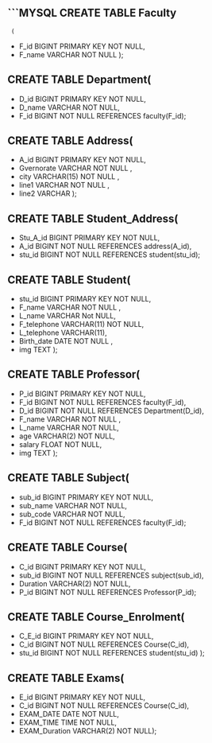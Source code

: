 ## ```MYSQL CREATE TABLE Faculty
     (
   * F_id BIGINT PRIMARY KEY NOT NULL,
   * F_name VARCHAR NOT NULL  );

## CREATE TABLE Department(
   * D_id BIGINT PRIMARY KEY NOT NULL,
   * D_name VARCHAR NOT NULL,
   * F_id BIGINT  NOT NULL REFERENCES  faculty(F_id);
   
## CREATE TABLE Address(
   * A_id BIGINT PRIMARY KEY NOT NULL,
   * Gvernorate VARCHAR NOT NULL ,
   * city VARCHAR(15) NOT NULL ,
   * line1 VARCHAR NOT NULL ,
   * line2 VARCHAR  );
   
## CREATE TABLE Student_Address(
   * Stu_A_id BIGINT PRIMARY KEY  NOT NULL,
   * A_id BIGINT NOT NULL REFERENCES address(A_id),
   * stu_id BIGINT NOT NULL REFERENCES student(stu_id);
   
## CREATE TABLE Student(
   * stu_id BIGINT PRIMARY KEY NOT NULL,
   * F_name VARCHAR NOT NULL ,
   * L_name VARCHAR Not NULL,
   * F_telephone VARCHAR(11) NOT NULL, 
   * L_telephone VARCHAR(11),
   * Birth_date DATE NOT NULL ,
   * img TEXT );
   
## CREATE TABLE Professor(
   * P_id BIGINT PRIMARY KEY NOT NULL,
   * F_id BIGINT NOT NULL REFERENCES faculty(F_id),
   * D_id BIGINT NOT NULL REFERENCES Department(D_id),
   * F_name VARCHAR NOT NULL ,
   * L_name VARCHAR NOT NULL,
   * age VARCHAR(2) NOT NULL,
   * salary FLOAT NOT NULL,
   * img TEXT );
   
## CREATE TABLE Subject(
   * sub_id BIGINT PRIMARY KEY NOT NULL,
   * sub_name VARCHAR NOT NULL,
   * sub_code VARCHAR NOT NULL,
   * F_id BIGINT NOT NULL REFERENCES faculty(F_id);
   
## CREATE TABLE Course(
   * C_id BIGINT PRIMARY KEY NOT NULL,
   * sub_id BIGINT NOT NULL REFERENCES subject(sub_id),
   * Duration VARCHAR(2) NOT NULL,
   * P_id BIGINT NOT NULL REFERENCES Professor(P_id);
   
## CREATE TABLE Course_Enrolment(
   * C_E_id BIGINT PRIMARY KEY NOT NULL,
   * C_id BIGINT NOT NULL REFERENCES Course(C_id),
   * stu_id BIGINT NOT NULL REFERENCES student(stu_id) );
   
## CREATE TABLE Exams(
   * E_id BIGINT PRIMARY KEY NOT NULL,
   * C_id BIGINT NOT NULL REFERENCES Course(C_id),
   * EXAM_DATE DATE NOT NULL,
   * EXAM_TIME TIME NOT NULL,
   * EXAM_Duration VARCHAR(2) NOT NULL);
   
